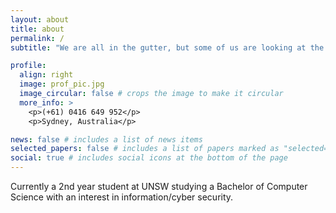 ```yaml
---
layout: about
title: about
permalink: /
subtitle: "We are all in the gutter, but some of us are looking at the stars."

profile:
  align: right
  image: prof_pic.jpg
  image_circular: false # crops the image to make it circular
  more_info: >
    <p>(+61) 0416 649 952</p>
    <p>Sydney, Australia</p>

news: false # includes a list of news items
selected_papers: false # includes a list of papers marked as "selected={false}"
social: true # includes social icons at the bottom of the page
---
```


Currently a 2nd year student at UNSW studying a Bachelor of Computer Science with an interest in information/cyber security.
